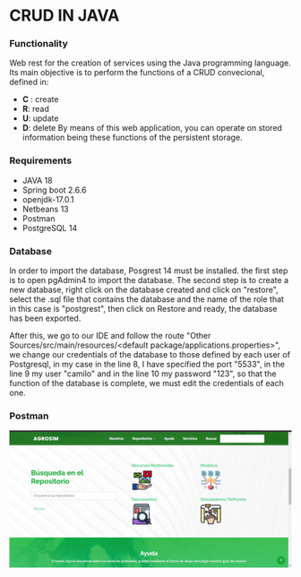 # CRUD IN JAVA

### Functionality

Web rest for the creation of services using the Java programming language.
Its main objective is to perform the functions of a CRUD convecional, defined in:
- **C** : create
- **R**: read
- **U**: update
- **D**: delete
By means of this web application, you can operate on stored information being these functions of the persistent storage.

### Requirements

- JAVA 18
- Spring boot 2.6.6
- openjdk-17.0.1
- Netbeans 13
- Postman
- PostgreSQL 14

### Database
In order to import the database, Posgrest 14 must be installed.
the first step is to open pgAdmin4 to import the database.
The second step is to create a new database, right click on the database created and click on "restore", select the .sql file that contains the database and the name of the role that in this case is "postgrest", then click on Restore and ready, the database has been exported.

After this, we go to our IDE and follow the route "Other Sources/src/main/resources/<default package/applications.properties>", we change our credentials of the database to those defined by each user of Postgresql, in my case in the line 8, I have specified the port "5533", in the line 9 my user "camilo" and in the line 10 my password "123", so that the function of the database is complete, we must edit the credentials of each one.

### Postman

![Image text](https://github.com/CAMILOMARCHENA/Proyecto-De-Grado/blob/master/recursos/Captura%20de%20pantalla%20(105).png)
